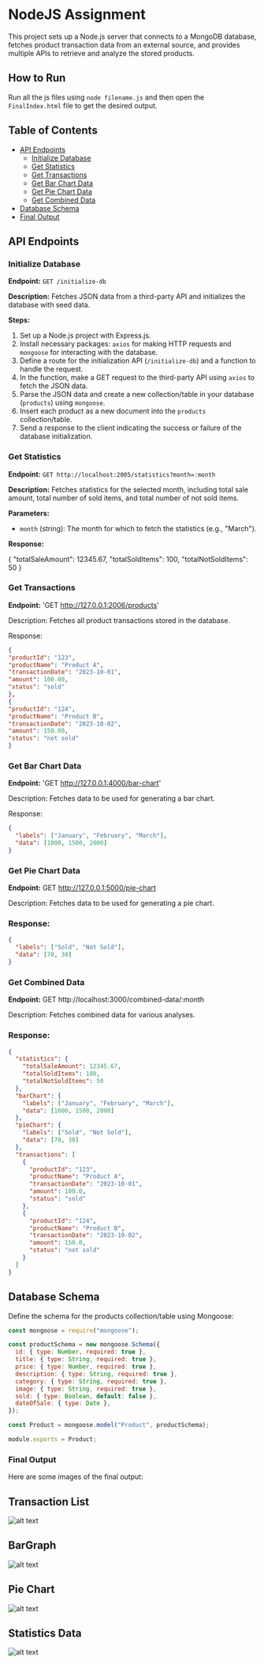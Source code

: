 # NodeJS Assignment

This project sets up a Node.js server that connects to a MongoDB database, fetches product transaction data from an external source, and provides multiple APIs to retrieve and analyze the stored products.

## How to Run

Run all the js files using `node filename.js` and then open the `FinalIndex.html` file to get the desired output.

## Table of Contents

- [API Endpoints](#api-endpoints)
  - [Initialize Database](#initialize-database)
  - [Get Statistics](#get-statistics)
  - [Get Transactions](#get-transactions)
  - [Get Bar Chart Data](#get-bar-chart-data)
  - [Get Pie Chart Data](#get-pie-chart-data)
  - [Get Combined Data](#get-combined-data)
- [Database Schema](#database-schema)
- [Final Output](#final-output)

## API Endpoints

### Initialize Database

**Endpoint:** `GET /initialize-db`

**Description:** Fetches JSON data from a third-party API and initializes the database with seed data.

**Steps:**

1. Set up a Node.js project with Express.js.
2. Install necessary packages: `axios` for making HTTP requests and `mongoose` for interacting with the database.
3. Define a route for the initialization API (`/initialize-db`) and a function to handle the request.
4. In the function, make a GET request to the third-party API using `axios` to fetch the JSON data.
5. Parse the JSON data and create a new collection/table in your database (`products`) using `mongoose`.
6. Insert each product as a new document into the `products` collection/table.
7. Send a response to the client indicating the success or failure of the database initialization.

### Get Statistics

**Endpoint:** `GET http://localhost:2005/statistics?month=:month`

**Description:** Fetches statistics for the selected month, including total sale amount, total number of sold items, and total number of not sold items.

**Parameters:**

- `month` (string): The month for which to fetch the statistics (e.g., "March").

**Response:**

{
"totalSaleAmount": 12345.67,
"totalSoldItems": 100,
"totalNotSoldItems": 50
}

### Get Transactions

**Endpoint:** 'GET http://127.0.0.1:2006/products'

Description: Fetches all product transactions stored in the database.

Response:

```json
{
"productId": "123",
"productName": "Product A",
"transactionDate": "2023-10-01",
"amount": 100.00,
"status": "sold"
},
{
"productId": "124",
"productName": "Product B",
"transactionDate": "2023-10-02",
"amount": 150.00,
"status": "not sold"
}
```

### Get Bar Chart Data

**Endpoint:** 'GET http://127.0.0.1:4000/bar-chart'

Description: Fetches data to be used for generating a bar chart.

Response:

```json
{
  "labels": ["January", "February", "March"],
  "data": [1000, 1500, 2000]
}
```

### Get Pie Chart Data

**Endpoint:** GET http://127.0.0.1:5000/pie-chart

Description: Fetches data to be used for generating a pie chart.

### Response:

```json
{
  "labels": ["Sold", "Not Sold"],
  "data": [70, 30]
}
```

### Get Combined Data

**Endpoint:** GET http://localhost:3000/combined-data/:month

Description: Fetches combined data for various analyses.

### Response:

```json
{
  "statistics": {
    "totalSaleAmount": 12345.67,
    "totalSoldItems": 100,
    "totalNotSoldItems": 50
  },
  "barChart": {
    "labels": ["January", "February", "March"],
    "data": [1000, 1500, 2000]
  },
  "pieChart": {
    "labels": ["Sold", "Not Sold"],
    "data": [70, 30]
  },
  "transactions": [
    {
      "productId": "123",
      "productName": "Product A",
      "transactionDate": "2023-10-01",
      "amount": 100.0,
      "status": "sold"
    },
    {
      "productId": "124",
      "productName": "Product B",
      "transactionDate": "2023-10-02",
      "amount": 150.0,
      "status": "not sold"
    }
  ]
}
```

## Database Schema

Define the schema for the products collection/table using Mongoose:

```javascript
const mongoose = require("mongoose");

const productSchema = new mongoose.Schema({
  id: { type: Number, required: true },
  title: { type: String, required: true },
  price: { type: Number, required: true },
  description: { type: String, required: true },
  category: { type: String, required: true },
  image: { type: String, required: true },
  sold: { type: Boolean, default: false },
  dateOfSale: { type: Date },
});

const Product = mongoose.model("Product", productSchema);

module.exports = Product;
```

### Final Output

Here are some images of the final output:

## Transaction List

![alt text](image.png)

## BarGraph

![alt text](image-1.png)

## Pie Chart

![alt text](image-2.png)

## Statistics Data

![alt text](image-3.png)
